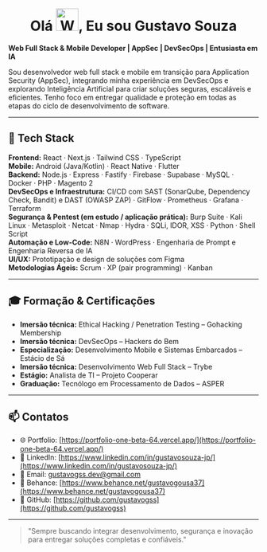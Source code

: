 <h1 align="center">Olá  <img src="https://raw.githubusercontent.com/nixin72/nixin72/master/wave.gif" 
         alt="Waving hand animated gif"
         height="45"
         width="45" />, Eu sou Gustavo Souza</h1>

**Web Full Stack & Mobile Developer | AppSec | DevSecOps | Entusiasta em IA**

Sou desenvolvedor web full stack e mobile em transição para Application Security (AppSec), integrando minha experiência em DevSecOps e explorando Inteligência Artificial para criar soluções seguras, escaláveis e eficientes. Tenho foco em entregar qualidade e proteção em todas as etapas do ciclo de desenvolvimento de software.

---

## 🤖 Tech Stack

**Frontend:** React · Next.js · Tailwind CSS · TypeScript  
**Mobile:** Android (Java/Kotlin) · React Native · Flutter  
**Backend:** Node.js · Express · Fastify · Firebase · Supabase · MySQL · Docker · PHP · Magento 2  
**DevSecOps e Infraestrutura:** CI/CD com SAST (SonarQube, Dependency Check, Bandit) e DAST (OWASP ZAP) · GitFlow · Prometheus · Grafana · Terraform  
**Segurança & Pentest (em estudo / aplicação prática):** Burp Suite · Kali Linux · Metasploit · Netcat · Nmap · Hydra · SQLi, IDOR, XSS · Python · Shell Script  
**Automação e Low-Code:** N8N · WordPress · Engenharia de Prompt e Engenharia Reversa de IA  
**UI/UX:** Prototipação e design de soluções com Figma  
**Metodologias Ágeis:** Scrum · XP (pair programming) · Kanban  

---

## 🎓 Formação & Certificações

- **Imersão técnica:** Ethical Hacking / Penetration Testing – Gohacking Membership  
- **Imersão técnica:** DevSecOps – Hackers do Bem  
- **Especialização:** Desenvolvimento Mobile e Sistemas Embarcados – Estácio de Sá  
- **Imersão técnica:** Desenvolvimento Web Full Stack – Trybe  
- **Estágio:** Analista de TI – Projeto Cooperar  
- **Graduação:** Tecnólogo em Processamento de Dados – ASPER  

---

## 📫 Contatos

- 🌐 Portfolio: [https://portfolio-one-beta-64.vercel.app/](https://portfolio-one-beta-64.vercel.app/)  
- 💼 LinkedIn: [https://www.linkedin.com/in/gustavosouza-jp/](https://www.linkedin.com/in/gustavosouza-jp/)  
- 📧 Email: gustavogss.dev@gmail.com  
- 🎨 Behance: [https://www.behance.net/gustavogousa37](https://www.behance.net/gustavogousa37)  
- 🐙 GitHub: [https://github.com/gustavogss](https://github.com/gustavogss)  

---

> "Sempre buscando integrar desenvolvimento, segurança e inovação para entregar soluções completas e confiáveis."
